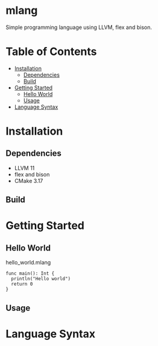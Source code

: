 # mlang
Simple programming language using LLVM, flex and bison.

# Table of Contents
<!--ts-->
   * [Installation](#installation)
      * [Dependencies](#dependencies)
      * [Build](#build)
   * [Getting Started](#getting-started)
      * [Hello World](#hello-world)
      * [Usage](#usage)
   * [Language Syntax](#language-syntax)
<!--te-->

Installation
============

Dependencies
-----
* LLVM 11
* flex and bison
* CMake 3.17

Build
-----

Getting Started
============

Hello World
-----
hello_world.mlang
```
func main(): Int {
  println("Hello world")
  return 0
}
```

Usage
-----

Language Syntax
============
